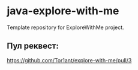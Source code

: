 # java-explore-with-me
Template repository for ExploreWithMe project.

## Пул реквест: 
https://github.com/Tor1ant/explore-with-me/pull/3
